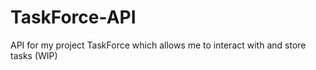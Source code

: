 # TaskForce-API
API for my project TaskForce which allows me to interact with and store tasks (WIP)
